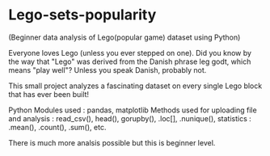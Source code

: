 # Lego-sets-popularity
(Beginner data analysis of Lego(popular game) dataset using Python)

Everyone loves Lego (unless you ever stepped on one). Did you know by the way that "Lego" was derived from the Danish phrase leg godt, which means "play well"? Unless you speak Danish, probably not.

This small project analyzes a fascinating dataset on every single Lego block that has ever been built!

Python Modules used : pandas, matplotlib 
Methods used for uploading file and analysis :
   read_csv(), head(), gorupby(), .loc[], .nunique(), statistics : .mean(), .count(), .sum(), etc.
   
There is much more analsis possible but this is beginner level.
